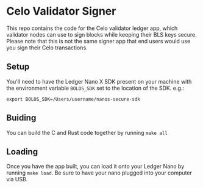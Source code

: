 # Celo Validator Signer

This repo contains the code for the Celo validator ledger app, which validator nodes can use to sign
blocks while keeping their BLS keys secure. Please note that this is not the same signer app that
end users would use you sign their Celo transactions.

## Setup

You'll need to have the Ledger Nano X SDK present on your machine with the environment variable `BOLOS_SDK` set to the location of the SDK. e.g.:

``export BOLOS_SDK=/Users/username/nanos-secure-sdk``

## Buiding

You can build the C and Rust code together by running `make all`

## Loading

Once you have the app built, you can load it onto your Ledger Nano by running `make load`. Be sure
to have your nano plugged into your computer via USB.
